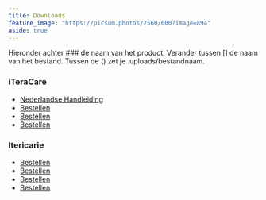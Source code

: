 ```yaml
---
title: Downloads
feature_image: "https://picsum.photos/2560/600?image=894"
aside: true
---
```


Hieronder achter ### de naam van het product. Verander tussen [] de naam van het bestand. 
Tussen de () zet je .uploads/bestandnaam.

### iTeraCare
- [Nederlandse Handleiding](./uploads/handlieding_nl.pdf)
- [Bestellen](https://dokteranders.neumi.com/)
- [Bestellen](https://dokteranders.neumi.com/)
- [Bestellen](https://dokteranders.neumi.com/)

### Itericarie
- [Bestellen](https://dokteranders.neumi.com/)
- [Bestellen](https://dokteranders.neumi.com/)
- [Bestellen](https://dokteranders.neumi.com/)
- [Bestellen](https://dokteranders.neumi.com/)

